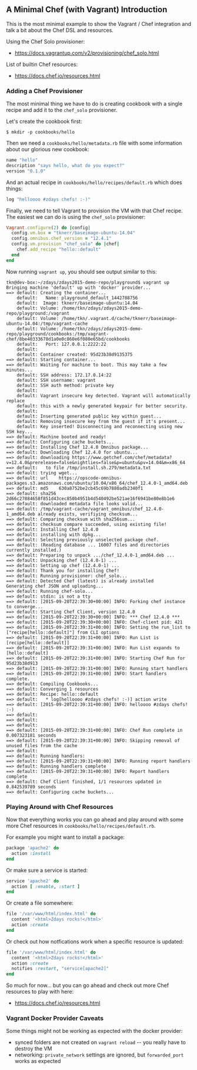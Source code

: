 
## A Minimal Chef (with Vagrant) Introduction

This is the most minimal example to show the Vagrant / Chef integration and
talk a bit about the Chef DSL and resources.

Using the Chef Solo provisioner:

 * https://docs.vagrantup.com/v2/provisioning/chef_solo.html

List of builtin Chef resources:

 * https://docs.chef.io/resources.html


### Adding a Chef Provisioner

The most minimal thing we have to do is creating cookbook with a single recipe
and add it to the `chef_solo` provisioner.

Let's create the cookbook first:
```
$ mkdir -p cookbooks/hello
```

Then we need a `cookbooks/hello/metadata.rb` file with some information about
our glorious new cookbook:
```ruby
name "hello"
description "says hello, what do you expect?"
version "0.1.0"
```

And an actual recipe in `cookbooks/hello/recipes/default.rb` which does things:
```ruby
log "helloooo #zdays chefs! :-)"
```

Finally, we need to tell Vagrant to provision the VM with that Chef recipe.
The easiest we can do is using the `chef_solo` provisioner:
```ruby
Vagrant.configure(2) do |config|
  config.vm.box = "tknerr/baseimage-ubuntu-14.04"
  config.omnibus.chef_version = "12.4.1"
  config.vm.provision "chef_solo" do |chef|
    chef.add_recipe "hello::default"
  end
end
```

Now running `vagrant up`, you should see output similar to this:
```
tkn@dev-box:~/zdays/zdays2015-demo-repo/playground$ vagrant up
Bringing machine 'default' up with 'docker' provider...
==> default: Creating the container...
    default:   Name: playground_default_1442788756
    default:  Image: tknerr/baseimage-ubuntu:14.04
    default: Volume: /home/tkn/zdays/zdays2015-demo-repo/playground:/vagrant
    default: Volume: /home/tkn/.vagrant.d/cache/tknerr/baseimage-ubuntu-14.04:/tmp/vagrant-cache
    default: Volume: /home/tkn/zdays/zdays2015-demo-repo/playground/cookbooks:/tmp/vagrant-chef/8be40333678d1a0e0c860e6f080e65bd/cookbooks
    default:   Port: 127.0.0.1:2222:22
    default:  
    default: Container created: 95d23b38d9135375
==> default: Starting container...
==> default: Waiting for machine to boot. This may take a few minutes...
    default: SSH address: 172.17.0.14:22
    default: SSH username: vagrant
    default: SSH auth method: private key
    default:
    default: Vagrant insecure key detected. Vagrant will automatically replace
    default: this with a newly generated keypair for better security.
    default:
    default: Inserting generated public key within guest...
    default: Removing insecure key from the guest if it's present...
    default: Key inserted! Disconnecting and reconnecting using new SSH key...
==> default: Machine booted and ready!
==> default: Configuring cache buckets...
==> default: Installing Chef 12.4.0 Omnibus package...
==> default: Downloading Chef 12.4.0 for ubuntu...
==> default: downloading https://www.getchef.com/chef/metadata?v=12.4.0&prerelease=false&nightlies=false&p=ubuntu&pv=14.04&m=x86_64
==> default:   to file /tmp/install.sh.279/metadata.txt
==> default: trying wget...
==> default: url	https://opscode-omnibus-packages.s3.amazonaws.com/ubuntu/10.04/x86_64/chef_12.4.0-1_amd64.deb
==> default: md5	630a8752be2cb45c69b7880adb2340f1
==> default: sha256	2d66c27884658f851d43cec850b4951b4d540492be521ae16f6941be80e8b1e6
==> default: downloaded metadata file looks valid...
==> default: /tmp/vagrant-cache/vagrant_omnibus/chef_12.4.0-1_amd64.deb already exists, verifiying checksum...
==> default: Comparing checksum with sha256sum...
==> default: checksum compare succeeded, using existing file!
==> default: Installing Chef 12.4.0
==> default: installing with dpkg...
==> default: Selecting previously unselected package chef.
==> default: (Reading database ... 16007 files and directories currently installed.)
==> default: Preparing to unpack .../chef_12.4.0-1_amd64.deb ...
==> default: Unpacking chef (12.4.0-1) ...
==> default: Setting up chef (12.4.0-1) ...
==> default: Thank you for installing Chef!
==> default: Running provisioner: chef_solo...
==> default: Detected Chef (latest) is already installed
Generating chef JSON and uploading...
==> default: Running chef-solo...
==> default: stdin: is not a tty
==> default: [2015-09-20T22:39:30+00:00] INFO: Forking chef instance to converge...
==> default: Starting Chef Client, version 12.4.0
==> default: [2015-09-20T22:39:30+00:00] INFO: *** Chef 12.4.0 ***
==> default: [2015-09-20T22:39:30+00:00] INFO: Chef-client pid: 421
==> default: [2015-09-20T22:39:31+00:00] INFO: Setting the run_list to ["recipe[hello::default]"] from CLI options
==> default: [2015-09-20T22:39:31+00:00] INFO: Run List is [recipe[hello::default]]
==> default: [2015-09-20T22:39:31+00:00] INFO: Run List expands to [hello::default]
==> default: [2015-09-20T22:39:31+00:00] INFO: Starting Chef Run for 95d23b38d913
==> default: [2015-09-20T22:39:31+00:00] INFO: Running start handlers
==> default: [2015-09-20T22:39:31+00:00] INFO: Start handlers complete.
==> default: Compiling Cookbooks...
==> default: Converging 1 resources
==> default: Recipe: hello::default
==> default:   * log[helloooo #zdays chefs! :-)] action write
==> default: [2015-09-20T22:39:31+00:00] INFO: helloooo #zdays chefs! :-)
==> default:
==> default:
==> default:
==> default: [2015-09-20T22:39:31+00:00] INFO: Chef Run complete in 0.007323181 seconds
==> default: [2015-09-20T22:39:31+00:00] INFO: Skipping removal of unused files from the cache
==> default:
==> default: Running handlers:
==> default: [2015-09-20T22:39:31+00:00] INFO: Running report handlers
==> default: Running handlers complete
==> default: [2015-09-20T22:39:31+00:00] INFO: Report handlers complete
==> default: Chef Client finished, 1/1 resources updated in 0.842539789 seconds
==> default: Configuring cache buckets...
```

### Playing Around with Chef Resources

Now that everything works you can go ahead and play around with some more
Chef resources in `cookbooks/hello/recipes/default.rb`.

For example you might want to install a package:
```ruby
package 'apache2' do
  action :install
end
```

Or make sure a service is started:
```ruby
service 'apache2' do
  action [ :enable, :start ]
end
```

Or create a file somewhere:
```ruby
file '/var/www/html/index.html' do
  content '<html>Zdays rocks!</html>'
  action :create
end
```

Or check out how notfications work when a specific resource is updated:
```ruby
file '/var/www/html/index.html' do
  content '<html>Zdays rocks!</html>'
  action :create
  notifies :restart, "service[apache2]"
end
```

So much for now... but you can go ahead and check out more Chef resources to play with here:

 * https://docs.chef.io/resources.html


### Vagrant Docker Provider Caveats

Some things might not be working as expected with the docker provider:

 * synced folders are not created on `vagrant reload` -- you really have to destroy the VM
 * networking: `private_network` settings are ignored, but `forwarded_port` works as expected
